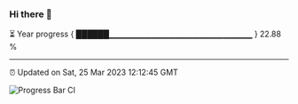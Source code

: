 ### Hi there 👋

⏳ Year progress { ██████▁▁▁▁▁▁▁▁▁▁▁▁▁▁▁▁▁▁▁▁▁▁▁▁ } 22.88 %

---

⏰ Updated on Sat, 25 Mar 2023 12:12:45 GMT

![Progress Bar CI](https://github.com/Shyam-Makwana/GitHub-Actions-Demo/workflows/Progress%20Bar%20CI/badge.svg)
